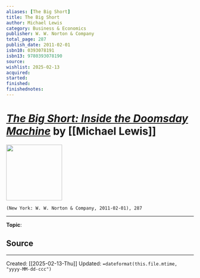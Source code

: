 ```yaml
---
aliases: [The Big Short]
title: The Big Short
author: Michael Lewis
category: Business & Economics
publisher: W. W. Norton & Company
total_page: 287
publish_date: 2011-02-01
isbn10: 0393078191
isbn13: 9780393078190
source: 
wishlist: 2025-02-13
acquired: 
started: 
finished: 
finishednotes: 
---
```

# *[The Big Short: Inside the Doomsday Machine]()* by [[Michael Lewis]]

<img src="http://books.google.com/books/content?id=eParwQ0YdrcC&printsec=frontcover&img=1&zoom=1&edge=curl&source=gbs_api" width=150>

`(New York: W. W. Norton & Company, 2011-02-01), 287`



--- 
**Topic**: 

**Source**
- 
 
---
Created: [[2025-02-13-Thu]]
Updated: `=dateformat(this.file.mtime, "yyyy-MM-dd-ccc")`